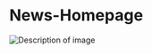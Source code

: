 # News-Homepage
![Description of image]([images/your_image.png](https://raw.githubusercontent.com/Oyabure-Zakari/news-homepage/refs/heads/main/assets/images/image-web-3-desktop.jpg))
